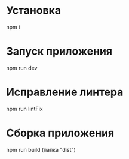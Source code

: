 #  Установка 

 npm i

 #  Запуск приложения 

 npm run dev

 #  Исправление линтера

 npm run lintFix

  #  Сборка приложения

 npm run build (папка "dist")


 
